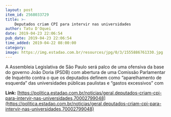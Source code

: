 ```yaml
---
layout: post
item_id: 2568033729
title: >-
    Deputados criam CPI para intervir nas universidades
author: Tatu D'Oquei
date: 2019-04-23 22:06:54
pub_date: 2019-04-23 22:06:54
time_added: 2019-04-22 08:00:00
category: 
image: https://img.estadao.com.br/resources/jpg/0/3/1555886761330.jpg
---
```


A Assembleia Legislativa de São Paulo será palco de uma ofensiva da base do governo João Doria (PSDB) com abertura de uma Comissão Parlamentar de Inquérito contra o que os deputados definem como “aparelhamento de esquerda” das universidades públicas paulistas e “gastos excessivos” com

**Link:** [https://politica.estadao.com.br/noticias/geral,deputados-criam-cpi-para-intervir-nas-universidades,70002799048](https://politica.estadao.com.br/noticias/geral,deputados-criam-cpi-para-intervir-nas-universidades,70002799048)

